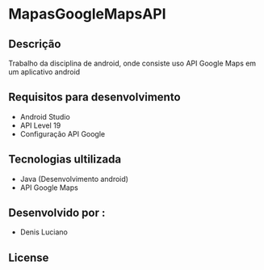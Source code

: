 # MapasGoogleMapsAPI

## Descrição
Trabalho da disciplina de android, onde consiste uso API Google Maps em um aplicativo android 

## Requisitos para desenvolvimento
- Android Studio
- API Level 19 
- Configuração API Google

## Tecnologias ultilizada
- Java (Desenvolvimento android)
- API Google Maps

## Desenvolvido por :
- Denis Luciano

## License
